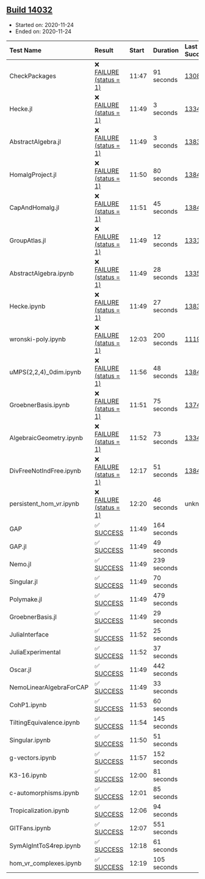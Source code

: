 ## [Build 14032](https://oscarci.mathematik.uni-kl.de/job/oscar/14032/)

* Started on: 2020-11-24
* Ended on: 2020-11-24

| Test Name    | Result | Start | Duration | Last Success | First Failure |
|:-------------|:-------|:------|:---------|:-------------|:--------------|
| CheckPackages | ❌ [FAILURE (status = 1)](https://oscarci.mathematik.uni-kl.de/job/oscar/14032/artifact/logs/build-14032/CheckPackages.log) | 11:47 | 91 seconds | [13085](https://oscarci.mathematik.uni-kl.de/job/oscar/13085/) | [13086](https://oscarci.mathematik.uni-kl.de/job/oscar/13086/) |
| Hecke.jl | ❌ [FAILURE (status = 1)](https://oscarci.mathematik.uni-kl.de/job/oscar/14032/artifact/logs/build-14032/Hecke.jl.log) | 11:49 | 3 seconds | [13341](https://oscarci.mathematik.uni-kl.de/job/oscar/13341/) | [13342](https://oscarci.mathematik.uni-kl.de/job/oscar/13342/) |
| AbstractAlgebra.jl | ❌ [FAILURE (status = 1)](https://oscarci.mathematik.uni-kl.de/job/oscar/14032/artifact/logs/build-14032/AbstractAlgebra.jl.log) | 11:49 | 3 seconds | [13837](https://oscarci.mathematik.uni-kl.de/job/oscar/13837/) | [13838](https://oscarci.mathematik.uni-kl.de/job/oscar/13838/) |
| HomalgProject.jl | ❌ [FAILURE (status = 1)](https://oscarci.mathematik.uni-kl.de/job/oscar/14032/artifact/logs/build-14032/HomalgProject.jl.log) | 11:50 | 80 seconds | [13845](https://oscarci.mathematik.uni-kl.de/job/oscar/13845/) | [13846](https://oscarci.mathematik.uni-kl.de/job/oscar/13846/) |
| CapAndHomalg.jl | ❌ [FAILURE (status = 1)](https://oscarci.mathematik.uni-kl.de/job/oscar/14032/artifact/logs/build-14032/CapAndHomalg.jl.log) | 11:51 | 45 seconds | [13845](https://oscarci.mathematik.uni-kl.de/job/oscar/13845/) | [13846](https://oscarci.mathematik.uni-kl.de/job/oscar/13846/) |
| GroupAtlas.jl | ❌ [FAILURE (status = 1)](https://oscarci.mathematik.uni-kl.de/job/oscar/14032/artifact/logs/build-14032/GroupAtlas.jl.log) | 11:49 | 12 seconds | [13311](https://oscarci.mathematik.uni-kl.de/job/oscar/13311/) | [13312](https://oscarci.mathematik.uni-kl.de/job/oscar/13312/) |
| AbstractAlgebra.ipynb | ❌ [FAILURE (status = 1)](https://oscarci.mathematik.uni-kl.de/job/oscar/14032/artifact/logs/build-14032/AbstractAlgebra.ipynb.log) | 11:49 | 28 seconds | [13355](https://oscarci.mathematik.uni-kl.de/job/oscar/13355/) | [13356](https://oscarci.mathematik.uni-kl.de/job/oscar/13356/) |
| Hecke.ipynb | ❌ [FAILURE (status = 1)](https://oscarci.mathematik.uni-kl.de/job/oscar/14032/artifact/logs/build-14032/Hecke.ipynb.log) | 11:49 | 27 seconds | [13837](https://oscarci.mathematik.uni-kl.de/job/oscar/13837/) | [13838](https://oscarci.mathematik.uni-kl.de/job/oscar/13838/) |
| wronski-poly.ipynb | ❌ [FAILURE (status = 1)](https://oscarci.mathematik.uni-kl.de/job/oscar/14032/artifact/logs/build-14032/wronski-poly.ipynb.log) | 12:03 | 200 seconds | [11192](https://oscarci.mathematik.uni-kl.de/job/oscar/11192/) | [11193](https://oscarci.mathematik.uni-kl.de/job/oscar/11193/) |
| uMPS(2,2,4)_0dim.ipynb | ❌ [FAILURE (status = 1)](https://oscarci.mathematik.uni-kl.de/job/oscar/14032/artifact/logs/build-14032/uMPS-2-2-4-_0dim.ipynb.log) | 11:56 | 48 seconds | [13841](https://oscarci.mathematik.uni-kl.de/job/oscar/13841/) | [13842](https://oscarci.mathematik.uni-kl.de/job/oscar/13842/) |
| GroebnerBasis.ipynb | ❌ [FAILURE (status = 1)](https://oscarci.mathematik.uni-kl.de/job/oscar/14032/artifact/logs/build-14032/GroebnerBasis.ipynb.log) | 11:51 | 75 seconds | [13748](https://oscarci.mathematik.uni-kl.de/job/oscar/13748/) | [13749](https://oscarci.mathematik.uni-kl.de/job/oscar/13749/) |
| AlgebraicGeometry.ipynb | ❌ [FAILURE (status = 1)](https://oscarci.mathematik.uni-kl.de/job/oscar/14032/artifact/logs/build-14032/AlgebraicGeometry.ipynb.log) | 11:52 | 73 seconds | [13341](https://oscarci.mathematik.uni-kl.de/job/oscar/13341/) | [13342](https://oscarci.mathematik.uni-kl.de/job/oscar/13342/) |
| DivFreeNotIndFree.ipynb | ❌ [FAILURE (status = 1)](https://oscarci.mathematik.uni-kl.de/job/oscar/14032/artifact/logs/build-14032/DivFreeNotIndFree.ipynb.log) | 12:17 | 51 seconds | [13845](https://oscarci.mathematik.uni-kl.de/job/oscar/13845/) | [13846](https://oscarci.mathematik.uni-kl.de/job/oscar/13846/) |
| persistent_hom_vr.ipynb | ❌ [FAILURE (status = 1)](https://oscarci.mathematik.uni-kl.de/job/oscar/14032/artifact/logs/build-14032/persistent_hom_vr.ipynb.log) | 12:20 | 46 seconds | unknown | unknown |
| GAP | ✅ [SUCCESS](https://oscarci.mathematik.uni-kl.de/job/oscar/14032/artifact/logs/build-14032/GAP.log) | 11:49 | 164 seconds |  |  |
| GAP.jl | ✅ [SUCCESS](https://oscarci.mathematik.uni-kl.de/job/oscar/14032/artifact/logs/build-14032/GAP.jl.log) | 11:49 | 49 seconds |  |  |
| Nemo.jl | ✅ [SUCCESS](https://oscarci.mathematik.uni-kl.de/job/oscar/14032/artifact/logs/build-14032/Nemo.jl.log) | 11:49 | 239 seconds |  |  |
| Singular.jl | ✅ [SUCCESS](https://oscarci.mathematik.uni-kl.de/job/oscar/14032/artifact/logs/build-14032/Singular.jl.log) | 11:49 | 70 seconds |  |  |
| Polymake.jl | ✅ [SUCCESS](https://oscarci.mathematik.uni-kl.de/job/oscar/14032/artifact/logs/build-14032/Polymake.jl.log) | 11:49 | 479 seconds |  |  |
| GroebnerBasis.jl | ✅ [SUCCESS](https://oscarci.mathematik.uni-kl.de/job/oscar/14032/artifact/logs/build-14032/GroebnerBasis.jl.log) | 11:49 | 29 seconds |  |  |
| JuliaInterface | ✅ [SUCCESS](https://oscarci.mathematik.uni-kl.de/job/oscar/14032/artifact/logs/build-14032/JuliaInterface.log) | 11:52 | 25 seconds |  |  |
| JuliaExperimental | ✅ [SUCCESS](https://oscarci.mathematik.uni-kl.de/job/oscar/14032/artifact/logs/build-14032/JuliaExperimental.log) | 11:52 | 37 seconds |  |  |
| Oscar.jl | ✅ [SUCCESS](https://oscarci.mathematik.uni-kl.de/job/oscar/14032/artifact/logs/build-14032/Oscar.jl.log) | 11:49 | 442 seconds |  |  |
| NemoLinearAlgebraForCAP | ✅ [SUCCESS](https://oscarci.mathematik.uni-kl.de/job/oscar/14032/artifact/logs/build-14032/NemoLinearAlgebraForCAP.log) | 11:49 | 33 seconds |  |  |
| CohP1.ipynb | ✅ [SUCCESS](https://oscarci.mathematik.uni-kl.de/job/oscar/14032/artifact/logs/build-14032/CohP1.ipynb.log) | 11:53 | 60 seconds |  |  |
| TiltingEquivalence.ipynb | ✅ [SUCCESS](https://oscarci.mathematik.uni-kl.de/job/oscar/14032/artifact/logs/build-14032/TiltingEquivalence.ipynb.log) | 11:54 | 145 seconds |  |  |
| Singular.ipynb | ✅ [SUCCESS](https://oscarci.mathematik.uni-kl.de/job/oscar/14032/artifact/logs/build-14032/Singular.ipynb.log) | 11:50 | 51 seconds |  |  |
| g-vectors.ipynb | ✅ [SUCCESS](https://oscarci.mathematik.uni-kl.de/job/oscar/14032/artifact/logs/build-14032/g-vectors.ipynb.log) | 11:57 | 152 seconds |  |  |
| K3-16.ipynb | ✅ [SUCCESS](https://oscarci.mathematik.uni-kl.de/job/oscar/14032/artifact/logs/build-14032/K3-16.ipynb.log) | 12:00 | 81 seconds |  |  |
| c-automorphisms.ipynb | ✅ [SUCCESS](https://oscarci.mathematik.uni-kl.de/job/oscar/14032/artifact/logs/build-14032/c-automorphisms.ipynb.log) | 12:01 | 85 seconds |  |  |
| Tropicalization.ipynb | ✅ [SUCCESS](https://oscarci.mathematik.uni-kl.de/job/oscar/14032/artifact/logs/build-14032/Tropicalization.ipynb.log) | 12:06 | 94 seconds |  |  |
| GITFans.ipynb | ✅ [SUCCESS](https://oscarci.mathematik.uni-kl.de/job/oscar/14032/artifact/logs/build-14032/GITFans.ipynb.log) | 12:07 | 551 seconds |  |  |
| SymAlgIntToS4rep.ipynb | ✅ [SUCCESS](https://oscarci.mathematik.uni-kl.de/job/oscar/14032/artifact/logs/build-14032/SymAlgIntToS4rep.ipynb.log) | 12:18 | 61 seconds |  |  |
| hom_vr_complexes.ipynb | ✅ [SUCCESS](https://oscarci.mathematik.uni-kl.de/job/oscar/14032/artifact/logs/build-14032/hom_vr_complexes.ipynb.log) | 12:19 | 105 seconds |  |  |
